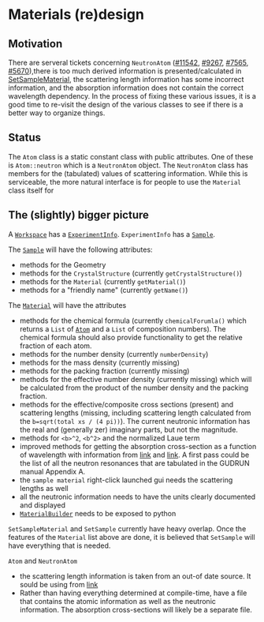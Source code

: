 Materials (re)design
====================

Motivation
----------

There are serveral tickets concerning `NeutronAtom`
([#11542](https://github.com/mantidproject/mantid/issues/11542),
[#9267](https://github.com/mantidproject/mantid/issues/9267),
[#7565](https://github.com/mantidproject/mantid/issues/7565),
[#5670](https://github.com/mantidproject/mantid/issues/5670)),there is
too much derived information is presented/calculated in
[SetSampleMaterial](http://docs.mantidproject.org/nightly/algorithms/SetSampleMaterial-v1.html),
the scattering length information has some incorrect information, and
the absorption information does not contain the correct wavelength
dependency. In the process of fixing these various issues, it is a
good time to re-visit the design of the various classes to see if
there is a better way to organize things.

Status
------

The `Atom` class is a static constant class with public
attributes. One of these is `Atom::neutron` which is a `NeutronAtom`
object. The `NeutronAtom` class has members for the (tabulated) values
of scattering information. While this is serviceable, the more natural
interface is for people to use the `Material` class itself for

The (slightly) bigger picture
-----------------------------

A [`Workspace`](http://docs.mantidproject.org/v3.7.1/api/python/mantid/api/Workspace.html) 
has a [`ExperimentInfo`](http://docs.mantidproject.org/v3.7.1/api/python/mantid/api/ExperimentInfo.html). 
`ExperimentInfo` has a [`Sample`](http://docs.mantidproject.org/v3.7.1/api/python/mantid/api/Sample.html).

The [`Sample`](http://docs.mantidproject.org/v3.7.1/api/python/mantid/api/Sample.html) will have the following attributes:
 * methods for the Geometry
 * methods for the `CrystalStructure` (currently `getCrystalStructure()`)
 * methods for the `Material` (currently `getMaterial()`)
 * methods for a "friendly name" (currently `getName()`)

The [`Material`](http://docs.mantidproject.org/v3.7.1/api/python/mantid/kernel/Material.html) will have the attributes
 * methods for the chemical formula (currently `chemicalForumla()` which returns a `List` of [`Atom`](http://docs.mantidproject.org/v3.7.1/api/python/mantid/kernel/Atom.html) and a `List` of composition numbers). The chemical formula should also provide functionality to get the relative fraction of each atom.
 * methods for the number density (currently `numberDensity`)
 * methods for the mass density (currently missing)
 * methods for the packing fraction (currently missing)
 * methods for the effective number density (currently missing) which will be calculated from the product of the number density and the packing fraction.
 * methods for the effective/composite cross sections (present) and scattering lengths (missing, including scattering length calculated from the `b=sqrt(total xs / (4 pi))`). The current neutronic information has the real and (generally zer) imaginary parts, but not the magnitude.
 * methods for `<b>^2`, `<b^2>` and the normalized Laue term
 * improved methods for getting the absorption cross-section as a function of wavelength with information from [link](https://www-nds.iaea.org/ngatlas2/) and [link](http://www.nndc.bnl.gov/sigma/index.jsp). A first pass could be the list of all the neutron resonances that are tabulated in the GUDRUN manual Appendix A.
 * the `sample material` right-click launched gui needs the scattering lengths as well
 * all the neutronic information needs to have the units clearly documented and displayed
 * [`MaterialBuilder`](https://github.com/mantidproject/mantid/blob/master/Framework/Kernel/inc/MantidKernel/MaterialBuilder.h) needs to be exposed to python

`SetSampleMaterial` and `SetSample` currently have heavy overlap. Once the features of the `Material` list above are done, it is believed that `SetSample` will have everything that is needed.

`Atom` and `NeutronAtom`
 * the scattering length information is taken from an out-of date source. It sould be using from [link](http://www.ati.ac.at/~neutropt/scattering/)
 * Rather than having everything determined at compile-time, have a file that contains the atomic information as well as the neutronic information. The absorption cross-sections will likely be a separate file.
